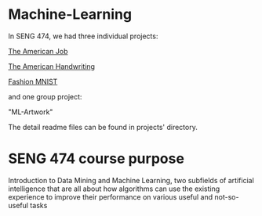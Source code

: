 # Machine-Learning
In SENG 474, we had three individual projects:

[The American Job](https://github.com/Puwentao-Yan/Machine-Learning/tree/main/The%20American%20Job)

[The American Handwriting](https://github.com/Puwentao-Yan/Machine-Learning/tree/main/The%20American%20Handwriting)

[Fashion MNIST](https://github.com/Puwentao-Yan/Machine-Learning/tree/main/Fashion-MNIST)

and one group project:

"ML-Artwork"

The detail readme files can be found in projects' directory.
# SENG 474 course purpose
Introduction to Data Mining and Machine Learning, two subfields of artificial intelligence that are all about how algorithms can use the existing experience to improve their performance on various useful and not-so-useful tasks
